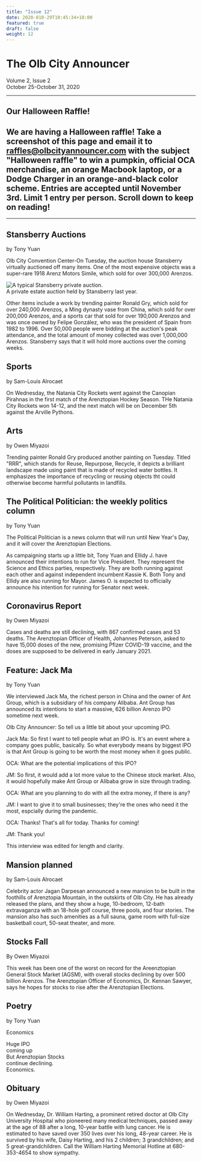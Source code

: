 ```yaml
---
title: "Issue 12"
date: 2020-010-29T10:45:34+10:00
featured: true
draft: false
weight: 12
---
```



# The Olb City Announcer
Volume 2, Issue 2  
October 25-October 31, 2020

---
## Our Halloween Raffle!

## We are having a Halloween raffle! Take a screenshot of this page and email it to raffles@olbcityannouncer.com with the subject "Halloween raffle" to win a pumpkin, official OCA merchandise, an orange Macbook laptop, or a Dodge Charger in an orange-and-black color scheme. Entries are accepted until November 3rd. Limit 1 entry per person. Scroll down to keep on reading!

---

## Stansberry Auctions
by Tony Yuan

Olb City Convention Center-On Tuesday, the auction house Stansberry virtually auctioned off many items. One of the most expensive objects was a super-rare 1918 Arenz Motors Simile, which sold for over 300,000 Arenzos.

![A typical Stansberry private auction.](https://www.esprit-de-france.com/sites/esprit-de-france.com/files/styles/article_header_943x420/public/article/ventes_aux_encheres_1_0.jpg?itok=Sm4_EGtW)    
A private estate auction held by Stansberry last year.

Other items include a work by trending painter Ronald Gry, which sold for over 240,000 Arenzos, a Ming dynasty vase from China, which sold for over 200,000 Arenzos, and a sports car that sold for over 190,000 Arenzos and was once owned by Felipe González, who was the president of Spain from 1982 to 1996. Over 50,000 people were bidding at the auction's peak attendance, and the total amount of money collected was over 1,000,000 Arenzos. Stansberry says that it will hold more auctions over the coming weeks.

## Sports
by Sam-Louis Alrocaet

On Wednesday, the Natania City Rockets went against the Canopian Pirahnas in the first match of the Arenztopian Hockey Season. THe Natania City Rockets won 14-12, and the next match will be on December 5th against the Arville Pythons.

## Arts
by Owen Miyazoi

Trending painter Ronald Gry produced another painting on Tuesday. Titled "RRR", which stands for Reuse, Repurpose, Recycle, it depicts a brilliant landscape made using paint that is made of recycled water bottles. It emphasizes the importance of recycling or reusing objects tht could otherwise become harmful pollutants in landfills.

## The Political Politician: the weekly politics column
by Tony Yuan

The Political Politician is a news column that will run until New Year's Day, and it will cover the Arenztopian Elections.

As campaigning starts up a little bit, Tony Yuan and Ellidy J. have announced their intentions to run for Vice President. They represent the Science and Ethics parties, respectively. They are both running against each other and against independent incumbent Kassie K. Both Tony and Ellidy are also running for Mayor. James O. is expected to officially announce his intention for running for Senator next week.

## Coronavirus Report
by Owen Miyazoi

Cases and deaths are still declining, with 867 confirmed cases and 53 deaths. The Arenztopian Officer of Health, Johannes Peterson, asked to have 15,000 doses of the new, promising Pfizer COVID-19 vaccine, and the doses are supposed to be delivered in early January 2021.

## Feature: Jack Ma
by Tony Yuan

We interviewed Jack Ma, the richest person in China and the owner of Ant Group, which is a subsidiary of his company Alibaba. Ant Group has announced its intentions to start a massive, 626 billion Arenzo IPO sometime next week.

Olb City Announcer: So tell us a little bit about your upcoming IPO.

Jack Ma: So first I want to tell people what an IPO is. It's an event where a company goes public, basically. So what everybody means by biggest IPO is that Ant Group is going to be worth the most money when it goes public.

OCA: What are the potential implications of this IPO?

JM: So first, it would add a lot more value to the Chinese stock market. Also, it would hopefully make Ant Group or Alibaba grow in size through trading.

OCA: What are you planning to do with all the extra money, if there is any?

JM: I want to give it to small businesses; they're the ones who need it the most, espcially during the pandemic.

OCA: Thanks! That's all for today. Thanks for coming!

JM: Thank you!

This interview was edited for length and clarity.

## Mansion planned
by Sam-Louis Alrocaet

Celebrity actor Jagan Darpesan announced a new mansion to be built in the foothills of Arenztopia Mountain, in the outskirts of Olb City. He has already released the plans, and they show a huge, 10-bedroom, 12-bath extravaganza with an 18-hole golf course, three pools, and four stories. The mansion also has such amenities as a full sauna, game room with full-size basketball court, 50-seat theater, and more.

## Stocks Fall
By Owen Miyazoi

This week has been one of the worst on record for the Areenztopian General Stock Market (AGSM), with overall stocks declining by over 500 billion Arenzos. The Arenztopian Officer of Economics, Dr. Kennan Sawyer, says he hopes for stocks to rise after the Arenztopian Elections.

## Poetry
by Tony Yuan

Economics

Huge IPO    
coming up    
But Arenztopian Stocks    
continue declining.    
Economics.    

## Obituary
by Owen Miyazoi

On Wednesday, Dr. William Harting, a prominent retired doctor at Olb City University Hospital who pioneered many medical techniques, passed away at the age of 88 after a long, 10-year battle with lung cancer. He is estimated to have saved over 350 lives over his long, 48-year career. He is survived by his wife, Daisy Harting, and his 2 children; 3 grandchildren; and 5 great-grandchildren. Call the William Harting Memorial Hotline at 680-353-4654 to show sympathy.

